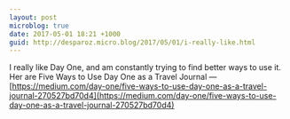 ```yaml
---
layout: post
microblog: true
date: 2017-05-01 18:21 +1000
guid: http://desparoz.micro.blog/2017/05/01/i-really-like.html
---
```

I really like Day One, and am constantly trying to find better ways to use it. Her are Five Ways to Use Day One as a Travel Journal — [https://medium.com/day-one/five-ways-to-use-day-one-as-a-travel-journal-270527bd70d4](https://medium.com/day-one/five-ways-to-use-day-one-as-a-travel-journal-270527bd70d4)
